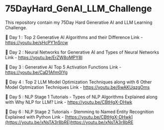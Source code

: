 # 75DayHard_GenAI_LLM_Challenge
This repository contain my 75Day Hard Generative AI and LLM Learning Challenge. 

🚨 Day 1 : Top 2 Generative AI Algorithms and their Difference
Link - https://youtu.be/sHcPY1nSrcw

🚨 Day 2 : Neural Networks for Generative AI and Types of Neural Networks
Link - https://youtu.be/ErZW8oMPY8I

🚨 Day 3 : Generative AI Top 5 Activation Functions
Link - https://youtu.be/CaD1Afm0lYg

🚨 Day 4 : Top 2 LLM Model Optimization Techniques along with 6 Other Model Optmization Techniques
Link - https://youtu.be/6wAKUqzgOms

🚨 Day 5 : NLP Stage 1 Tutorials - Types of NLP Algorithms Explained along with Why NLP for LLM?
Link - https://youtu.be/CBtHgX-DHwk

🚨 Day 6 : NLP Stage 2 Tutorials - Stemming to Named Entity Recognition Explained with Python
Link - [https://youtu.be/CBtHgX-DHwk](https://youtu.be/xNsTA3r8bRE)https://youtu.be/xNsTA3r8bRE
